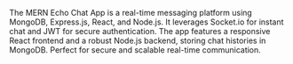 The MERN Echo Chat App is a real-time messaging platform using MongoDB, Express.js, React, and Node.js. It leverages Socket.io for instant chat and JWT for secure authentication. The app features a responsive React frontend and a robust Node.js backend, storing chat histories in MongoDB. Perfect for secure and scalable real-time communication.
